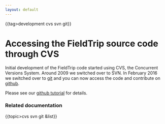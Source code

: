 ```yaml
---
layout: default
---
```


{{tag>development cvs svn git}}

#  Accessing the FieldTrip source code through CVS 

Initial development of the FieldTrip code started using CVS, the Concurrent Versions System. Around 2009 we switched over to SVN. In February 2016 we switched over to [git](http://git-scm.com) and you can now access the code and contribute on [github](http://github.com/fieldtrip). 

Please see our [github tutorial](/[[/development/git) for details. 


### Related documentation

{{topic>cvs svn git &list}}

